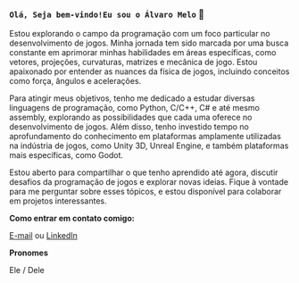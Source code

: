 ### ```Olá, Seja bem-vindo!Eu sou o Álvaro Melo``` 👋
Estou explorando o campo da programação com um foco particular no desenvolvimento de jogos. Minha jornada tem sido marcada por uma busca constante em aprimorar minhas habilidades em áreas específicas, como vetores, projeções, curvaturas, matrizes e mecânica de jogo. Estou apaixonado por entender as nuances da física de jogos, incluindo conceitos como força, ângulos e acelerações.

Para atingir meus objetivos, tenho me dedicado a estudar diversas linguagens de programação, como Python, C/C++, C# e até mesmo assembly, explorando as possibilidades que cada uma oferece no desenvolvimento de jogos. Além disso, tenho investido tempo no aprofundamento do conhecimento em plataformas amplamente utilizadas na indústria de jogos, como Unity 3D, Unreal Engine, e também plataformas mais específicas, como Godot.

Estou aberto para compartilhar o que tenho aprendido até agora, discutir desafios da programação de jogos e explorar novas ideias. Fique à vontade para me perguntar sobre esses tópicos, e estou disponível para colaborar em projetos interessantes.

 **Como entrar em contato comigo:**
 
 [E-mail](alvaro.elidio@gmail.com) ou [LinkedIn](https://www.linkedin.com/in/alvaro-melo-8266b0131)

**Pronomes**

Ele / Dele

